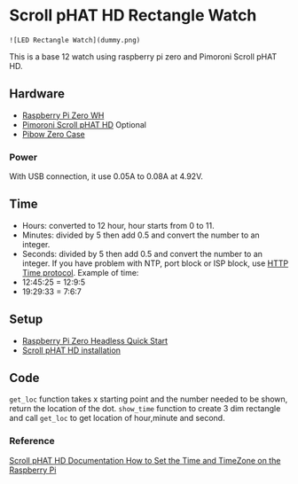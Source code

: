 # Scroll pHAT HD Rectangle Watch
    ![LED Rectangle Watch](dummy.png)

This is a base 12 watch using raspberry pi zero and Pimoroni Scroll pHAT HD.

## Hardware
- [Raspberry Pi Zero WH](https://www.adafruit.com/product/3708)
- [Pimoroni Scroll pHAT HD](https://www.adafruit.com/product/3473)
Optional
- [Pibow Zero Case](https://www.adafruit.com/product/3005) 

### Power 
With USB connection, it use 0.05A to 0.08A at 4.92V.

## Time
- Hours: converted to 12 hour, hour starts from 0 to 11.
- Minutes: divided by 5 then add 0.5 and convert the number to an integer.
- Seconds: divided by 5 then add 0.5 and convert the number to an integer.
If you have problem with NTP, port block or ISP block, use [HTTP Time protocol](http://www.vervest.org/htp/).
Example of time:
- 12:45:25 = 12:9:5
- 19:29:33 = 7:6:7



## Setup 
- [Raspberry Pi Zero Headless Quick Start](https://learn.adafruit.com/raspberry-pi-zero-creation)
- [Scroll pHAT HD installation](https://github.com/pimoroni/scroll-phat-hd#manual-install)

## Code
`get_loc` function takes x starting point and the number needed to be shown, return the location of the dot.
`show_time` function to create 3 dim rectangle and call `get_loc` to get location of hour,minute and second.

### Reference
[Scroll pHAT HD Documentation ](http://docs.pimoroni.com/scrollphathd/)
[How to Set the Time and TimeZone on the Raspberry Pi](http://kamilslab.com/2018/09/18/how-to-set-the-time-and-timezone-on-the-raspberry-pi/)